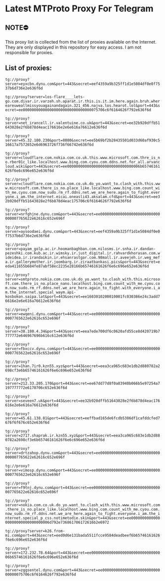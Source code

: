 # Latest MTProto Proxy For Telegram

## NOTE⛔

This proxy list is collected from the list of proxies available on the Internet. They are only displayed in this repository for easy access. I am not responsible for proxies.

## List of proxies:

`tg://proxy?server=eyxcbn.dynu.com&port=443&secret=eef4359a9b325ff1d1e5084df0e0f7537b6d736e2e636f6d`

`tg://proxy?server=los-flare____lets-go.com.divar.ir.varzeh.sh.aparat.ir.this.is.it.im.here.again.bruh.whereareuweallmissyouagainandagain.321_456.najva.los.hearot.lol&port=443&secret=ee0000000000000000000000000000000075706c6f6164626f792e636f6d`

`tg://proxy?server=net_irancell.ir.valentuine.co.uk&port=443&secret=ee32b920dffb51643028e2f6b878d4eac176616e2e6e616a76612e636f6d`

`tg://proxy?server=45.32.100.230&port=8080&secret=ee5b69bf2b28435501d033d60af930c516617a7572652e6d6963726f736f66742e636f6d`

`tg://proxy?server=cloudflare.com.nokia.com.co.uk.this.www.microsoft.com.thre_is_no.rber01c_like.localhost.www.bing.com.cyou.com.ddns.net.for_all.arvancloud.wiki&port=443&secret=ee000000000000000000000000000000006b65746161626f6e6c696e652e636f6d`

`tg://proxy?server=cloudflare.com.nokia.com.co.uk.do_yo.want_to.clash_with.this.www.microsoft.com.there_is_no.place_like.localhost.www.bing.com.count_with_me.cyou.com.now_sudo.rm_rf.ddns.net.we_are_here.again_to_fight.everyone.i_am.the_internet.eicai.oneasli43.aksalam.cfd&port=443&secret=ee32b920dffb51643028e2f6b878d4eac175706c6f6164626f792e636f6d`

`tg://proxy?server=nrfghjne.dynu.com&port=443&secret=ee000000000000000000000000000000007765622e62616c652e696f`

`tg://proxy?server=aysoodaei.dynu.com&port=443&secret=eef4359a9b325ff1d1e5084df0e0f7537b6d736e2e636f6d`

`tg://proxy?server=payam_golp.ac.ir.hoomanbaghban.com.nilosms.ir.snha.ir.dandan-pezeshki.com.kub.ac.ir.wimsky.ir.just_digital.ir.rahvardkhorasan.com.wideidea.ir.irandaikin.ir.ehsanrastgar.com.98mall.ir.aveejeh.ir.weg_mefa.ir.gallerymother.ir.joombarg.ir.ziraatbankasi.pics&port=443&secret=eeda411655b684fe87abf58ec2235e28166b65746161626f6e6c696e652e636f6d`

`tg://proxy?server=smtproto.nokia.com.coo.uk.do_yo.want_to.clash_with.this.microsoft.com.there_is_no.place_nano.localhost.bing.com.count_with_me.cyou.com.now_sudo.rm_rf.ddns.net.we_are_here.again_to_fight.with_everyone.i_am.the_internet.special_waym.api-kosbokon.saipa.lat&port=443&secret=ee1603010200010001fc030386e24c3add76616e2e6e616a76612e636f6d`

`tg://proxy?server=ewqeni.dynu.com&port=443&secret=ee000000000000000000000000000000007765622e62616c652e696f`

`tg://proxy?server=38.180.4.34&port=443&secret=eea7ede700df6c0620afd55ce8d420719b7777772e646967696b616c612e636f6d`

`tg://proxy?server=fbxccv.dynu.com&port=443&secret=ee000000000000000000000000000000007765622e62616c652e696f`

`tg://proxy?server=1han.7ir0.kzn55.xyz&port=443&secret=eea3ca965c683e1db2d880782a2698cf3e6b65746161626f6e6c696e652e636f6d`

`tg://proxy?server=212.33.205.170&port=443&secret=ee67dd77d8f0a83940b066b5e97254a7197777772e6170706c652e636f6d`

`tg://proxy?server=seveen7.uk&port=443&secret=ee32b920dffb51643028e2f6b878d4eac176616e2e6e616a76612e636f6d`

`tg://proxy?server=45.61.138.81&port=443&secret=eeffbad165de6fcdb5386df1cafddcfed7676f6f676c652e636f6d`

`tg://proxy?server=2717.shaprak.ir.kzn55.xyz&port=443&secret=eea3ca965c683e1db2d880782a2698cf3e6b65746161626f6e6c696e652e636f6d`

`tg://proxy?server=drtzahop.dynu.com&port=443&secret=ee000000000000000000000000000000007765622e62616c652e696f`

`tg://proxy?server=vimosp.dynu.com&port=443&secret=ee000000000000000000000000000000007765622e62616c652e696f`

`tg://proxy?server=f9tnj.dynu.com&port=443&secret=ee000000000000000000000000000000007765622e62616c652e696f`

`tg://proxy?server=nokia.com.co.uk.do_yo.want_to.clash_with.this.www.microsoft.com.there_is_no.place_like.localhost.www.bing.com.count_with_me.cyou.com.now_sudo.rm_rf.ddns.net.we_are_here.again_to_fight.everyone.i_am.the_internet.special_p_css.notimetodie.skin&port=443&secret=ee000000000000000000000000000000006d792e736861706172616b2e6972`

`tg://proxy?server=k26.from-mi.com&port=443&secret=eed0d6e131bada5511fcce9584deadbeef6b65746161626f6e6c696e652e636f6d`

`tg://proxy?server=172.232.78.64&port=443&secret=ee000000000000000000000000000000006b65746161626f6e6c696e652e636f6d`

`tg://proxy?server=zggsentel.dynu.com&port=443&secret=ee0000000000000000000000000000000075706c6f6164626f792e636f6d`

